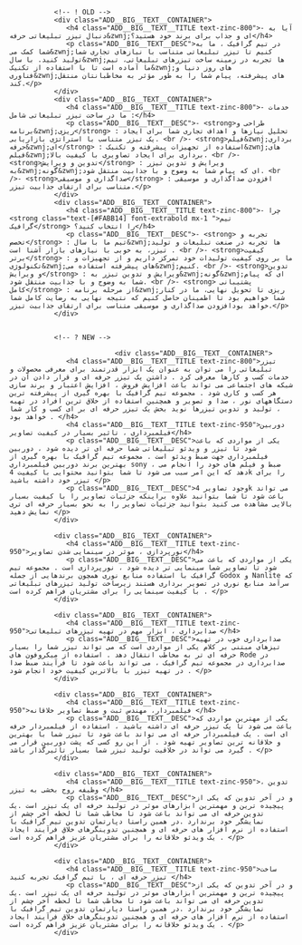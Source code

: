                <!-- ! OLD -->
               <div class="ADD__BIG__TEXT__CONTAINER">
                  <h4 class="ADD__BIG__TEXT__TITLE text-zinc-800">- آیا به دنبال تیزر تبلیغاتی حرفه&zwnj;ای و جذاب برای برند خود هستید؟</h4>
                  <p class="ADD__BIG__TEXT__DESC">در تیم گرافیک ، ما به شما کمک می&zwnj;کنیم تا تیزر تبلیغاتی متناسب با نیازهای تجاری شما تولید کنید. با سال&zwnj;ها تجربه در زمینه ساخت تیزرهای تبلیغاتی، تیم ما آماده است تا با استفاده از تکنیک&zwnj;های روز دنیا و فناوری&zwnj;های پیشرفته، پیام شما را به طور مؤثر به مخاطبانتان منتقل کند.</p>
               </div>
               <div class="ADD__BIG__TEXT__CONTAINER">
                  <h4 class="ADD__BIG__TEXT__TITLE text-zinc-800">- خدمات ما در ساخت تیزر تبلیغاتی شامل :</h4>
                  <p class="ADD__BIG__TEXT__DESC">- <strong>طراحی و برنامه&zwnj;ریزی</strong> : تحلیل نیازها و اهداف تجاری شما برای ایجاد یک تیزر متناسب با استراتژی بازاریابی. <br />- <strong>فیلم&zwnj;برداری حرفه&zwnj;ای</strong> : استفاده از تجهیزات پیشرفته و تکنیک&zwnj;های فیلم&zwnj;برداری برای ایجاد تصاویری با کیفیت بالا. <br />- <strong>تدوین و ویرایش</strong> : ویرایش و تدوین تیزر به&zwnj;گونه&zwnj;ای که پیام شما به وضوح و با جذابیت منتقل شود. <br />- <strong>صداگذاری و موسیقی</strong> : افزودن صداگذاری و موسیقی متناسب برای ارتقای جذابیت تیزر.</p>
               </div>
               <div class="ADD__BIG__TEXT__CONTAINER">
                  <h4 class="ADD__BIG__TEXT__TITLE text-zinc-800">- چرا <strong class="text-[#FABB14] font-extrabold mx-1 ">تیم گرافیک</strong> را انتخاب کنید؟</h4>
                  <p class="ADD__BIG__TEXT__DESC">- <strong> تجربه و تخصص</strong> : تیم ما با سال&zwnj;ها تجربه در صنعت تبلیغات و تولید تیزر، به خوبی با نیازهای بازار آشنا است . <br />- <strong>کیفیت برتر</strong> : ما بر روی کیفیت تولیدات خود تمرکز داریم و از تجهیزات و تکنولوژی&zwnj;های پیشرفته استفاده می&zwnj;کنیم. <br />- <strong>تدوین و ویرایش</strong> : ویرایش و تدوین تیزر به&zwnj;گونه&zwnj;ای که پیام شما به وضوح و با جذابیت منتقل شود. <br />- <strong> پشتیبانی کامل</strong> : از مرحله برنامه&zwnj;ریزی تا تحویل نهایی، ما در کنار شما خواهیم بود تا اطمینان حاصل کنیم که نتیجه نهایی به رضایت کامل شما خواهد بودافزودن صداگذاری و موسیقی متناسب برای ارتقای جذابیت تیزر.</p>
               </div>


               <!-- ? NEW -->

                              <div class="ADD__BIG__TEXT__CONTAINER">
                  <h4 class="ADD__BIG__TEXT__TITLE text-zinc-800">تیزر تبلیغاتی را می توان به عنوان یک ابزار قدرتمند برای معرفی محصولات و خدمات کسب و کارها معرفی کرد . داشتن یک تیزر حرفه ای و قرار دادن آن در شبکه های اجتماعی می تواند باعث افزایش فروش ، افزایش اعتبار و برند سازی هر کسب و کاری شود . مجموعه تیم گرافیک با بهره گیری از پیشرفته ترین دستگاههای نور ، صدا و تصویر و همچنین استفاده از خلاق ترین افراد در تهیه ، تولید و تدوین تیزرها نوید بخش یک تیزر حرفه ای بر ای کسب و کار شما خواهد بود . </h4>
                  <h4 class="ADD__BIG__TEXT__TITLE text-zinc-950">دوربین فیلمبرداری ، تاثیر بسیار در کیفیت تصاویر</h4>
                  <p class="ADD__BIG__TEXT__DESC">یکی از مواردی که باعث شود تا تیزر و ویدئو تبلیغاتی شما حرفه ای تر دیده شود ، دوربین فیلمبرداری جهت ضبط ویدئو است . مجموعه تیم گرافیک با بهره گیری از بهترین برند دوربین فیلمبرداری sony ، ضبط و فیلم های خود را انجام می دهد که این امر سبب می شود تا شما بتوانید محتوایی با کیفیت 4k را برای تیزر خود داشته باشید </p>
                  <p class="ADD__BIG__TEXT__DESC">وجود تصاویر 4k می تواند باعث شود تا شما بتوانید علاوه براینکه جزئیات تصاویر را با کیفیت بسیار بالایی مشاهده می کنید بتوانید جزئیات تصاویر را به نحو بسیار حرفه ای تری نمایش دهید </p>
               </div>

               <div class="ADD__BIG__TEXT__CONTAINER">
                  <h4 class="ADD__BIG__TEXT__TITLE text-zinc-950">نورپردازی ، موثر در سینمایی شدن تصاویر</h4>
                  <p class="ADD__BIG__TEXT__DESC">یکی از مواردی که باعث می شود تا تصاویر شما سینمایی تر دیده شود ، نورپردازی است . مجموعه تیم گرافیک با استفاده منابع نوری همچون برندهایی از جمله Godox و Nanlite که سرآمد منابع نوری در تصویر برداری هستند زیرساخت تولید تیزرهای تبلیغاتی با کیفیت سینمایی را برای مشتریان فراهم کرده است . </p>
               </div>

               <div class="ADD__BIG__TEXT__CONTAINER">
                  <h4 class="ADD__BIG__TEXT__TITLE text-zinc-950">صدابرداری ، ابزار مهم در تهیه تیزرهای تبلیغاتی </h4>
                  <p class="ADD__BIG__TEXT__DESC">صدابرداری خوب در تهیه تیزهای مبتنی بر کلام یکی از مواردی است که می تواند تیزر شما را بسیار حرفه ای تر به مخاطب انتقال دهد . استفاده از میکروفون های Rode در صدابرداری در مجموعه تیم گرافیک ، می تواند باعث شود تا فرآیند ضبط صدا در تهیه تیزر با بالاترین کیفیت خود انجام شود . </p>
               </div>

               <div class="ADD__BIG__TEXT__CONTAINER">
                  <h4 class="ADD__BIG__TEXT__TITLE text-zinc-950">فیلمبردار، مهندس ثبت و ضبط تصاویر خلاقانه </h4>
                  <p class="ADD__BIG__TEXT__DESC">یکی از مهترین مواردی که باعث می شود تا یک تیزر حرفه ای داشته باشید ، استفاده از فیلمبردار حرفه ای است . یک فیلمبردار حرفه ای می تواند باعث شود تا تیزر شما با بهترین و خلاقانه ترین تصاویر تهیه شود . از این رو کسی که پشت دوربین قرار می گیرد می تواند در خلاقیت تولید تیزر شما بسیار تاثیرگذار باشد . </p>
               </div>

               <div class="ADD__BIG__TEXT__CONTAINER">
                  <h4 class="ADD__BIG__TEXT__TITLE text-zinc-950">تدوین ، وظیفه روح بخشی به تیزر </h4>
                  <p class="ADD__BIG__TEXT__DESC">و در آخر تدوین که یکی از پیچیده ترین و مهمترین ابزارهای موثر در تولید حرفه ای یک تیزر است .یک تدوین حرفه ای می تواند باعث شود تا مخاطب شما تا لحظه آخر چشم از نمایشگر خود برندارد .در همین راستا دپارتمان تدوین تیم گرافیک با استفاده از نرم افزار های حرفه ای و همچنین تدوینگرهای خلاق فرآیند ایجاد یک ویدئو خلاقانه را برای مشتریان عزیز فراهم کرده است . </p>
               </div>

               <div class="ADD__BIG__TEXT__CONTAINER">
                  <h4 class="ADD__BIG__TEXT__TITLE text-zinc-950">ساخت تیزر حرفه ای ، با تیم گرافیک تجربه کنید </h4>
                  <p class="ADD__BIG__TEXT__DESC">و در آخر تدوین که یکی از پیچیده ترین و مهمترین ابزارهای موثر در تولید حرفه ای یک تیزر است .یک تدوین حرفه ای می تواند باعث شود تا مخاطب شما تا لحظه آخر چشم از نمایشگر خود برندارد .در همین راستا دپارتمان تدوین تیم گرافیک با استفاده از نرم افزار های حرفه ای و همچنین تدوینگرهای خلاق فرآیند ایجاد یک ویدئو خلاقانه را برای مشتریان عزیز فراهم کرده است . </p>
               </div>